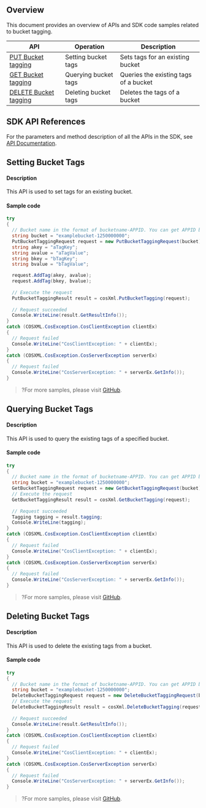 ## Overview

This document provides an overview of APIs and SDK code samples related to bucket tagging.

| API | Operation | Description |
| ------------------------------------------------------------ | -------------- | -------------------------------- |
| [PUT Bucket tagging](https://intl.cloud.tencent.com/document/product/436/8281) | Setting bucket tags | Sets tags for an existing bucket |
| [GET Bucket tagging](https://intl.cloud.tencent.com/document/product/436/8277) | Querying bucket tags | Queries the existing tags of a bucket |
| [DELETE Bucket tagging](https://intl.cloud.tencent.com/document/product/436/8286) | Deleting bucket tags | Deletes the tags of a bucket |

## SDK API References

For the parameters and method description of all the APIs in the SDK, see [API Documentation](https://cos-dotnet-sdk-doc-1253960454.file.myqcloud.com/).

## Setting Bucket Tags

#### Description

This API is used to set tags for an existing bucket.

#### Sample code

[//]: # (.cssg-snippet-put-bucket-tagging)
```cs
try
{
  // Bucket name in the format of bucketname-APPID. You can get APPID by referring to https://console.cloud.tencent.com/developer.
  string bucket = "examplebucket-1250000000";
  PutBucketTaggingRequest request = new PutBucketTaggingRequest(bucket);
  string akey = "aTagKey";
  string avalue = "aTagValue";
  string bkey = "bTagKey";
  string bvalue = "bTagValue";

  request.AddTag(akey, avalue);
  request.AddTag(bkey, bvalue);
  
  // Execute the request
  PutBucketTaggingResult result = cosXml.PutBucketTagging(request);
  
  // Request succeeded
  Console.WriteLine(result.GetResultInfo());
}
catch (COSXML.CosException.CosClientException clientEx)
{
  // Request failed
  Console.WriteLine("CosClientException: " + clientEx);
}
catch (COSXML.CosException.CosServerException serverEx)
{
  // Request failed
  Console.WriteLine("CosServerException: " + serverEx.GetInfo());
}
```

>?For more samples, please visit [GitHub](https://github.com/tencentyun/cos-snippets/tree/master/dotnet/dist/BucketTagging.cs).

## Querying Bucket Tags

#### Description

This API is used to query the existing tags of a specified bucket.

#### Sample code

[//]: # (.cssg-snippet-get-bucket-tagging)
```cs
try
{
  // Bucket name in the format of bucketname-APPID. You can get APPID by referring to https://console.cloud.tencent.com/developer.
  string bucket = "examplebucket-1250000000";
  GetBucketTaggingRequest request = new GetBucketTaggingRequest(bucket);   
  // Execute the request
  GetBucketTaggingResult result = cosXml.GetBucketTagging(request);
  
  // Request succeeded
  Tagging tagging = result.tagging;
  Console.WriteLine(tagging);
}
catch (COSXML.CosException.CosClientException clientEx)
{
  // Request failed
  Console.WriteLine("CosClientException: " + clientEx);
}
catch (COSXML.CosException.CosServerException serverEx)
{
  // Request failed
  Console.WriteLine("CosServerException: " + serverEx.GetInfo());
}
```

>?For more samples, please visit [GitHub](https://github.com/tencentyun/cos-snippets/tree/master/dotnet/dist/BucketTagging.cs).

## Deleting Bucket Tags

#### Description

This API is used to delete the existing tags from a bucket.

#### Sample code

[//]: # (.cssg-snippet-delete-bucket-tagging)
```cs
try
{
  // Bucket name in the format of bucketname-APPID. You can get APPID by referring to https://console.cloud.tencent.com/developer.
  string bucket = "examplebucket-1250000000";
  DeleteBucketTaggingRequest request = new DeleteBucketTaggingRequest(bucket);   
  // Execute the request
  DeleteBucketTaggingResult result = cosXml.DeleteBucketTagging(request);
  
  // Request succeeded
  Console.WriteLine(result.GetResultInfo());
}
catch (COSXML.CosException.CosClientException clientEx)
{
  // Request failed
  Console.WriteLine("CosClientException: " + clientEx);
}
catch (COSXML.CosException.CosServerException serverEx)
{
  // Request failed
  Console.WriteLine("CosServerException: " + serverEx.GetInfo());
}
```

>?For more samples, please visit [GitHub](https://github.com/tencentyun/cos-snippets/tree/master/dotnet/dist/BucketTagging.cs).

